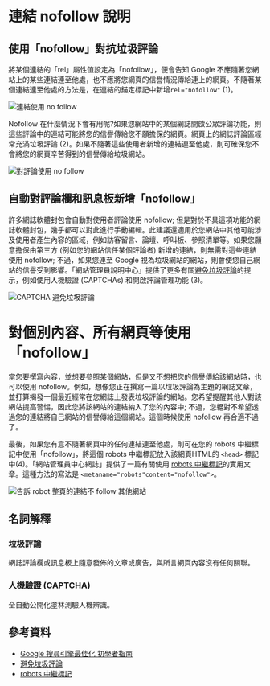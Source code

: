 # 連結 nofollow 說明

## 使用「nofollow」對抗垃圾評論

將某個連結的「rel」屬性值設定為「nofollow」，便會告知 Google 不應隨著您網站上的某些連結連至他處，也不應將您網頁的信譽情況傳給連上的網頁。不隨著某個連結連至他處的方法是，在連結的錨定標記中新增`rel="nofollow"` (1)。

![連結使用 no follow](http://i.imgur.com/uafNrKV.png)

Nofollow 在什麼情況下會有用呢?如果您網站中的某個網誌開啟公眾評論功能，則這些評論中的連結可能將您的信譽傳給您不願擔保的網頁。網頁上的網誌評論區經常充滿垃圾評論 (2)。如果不隨著這些使用者新增的連結連至他處，則可確保您不會將您的網頁辛苦得到的信譽傳給垃圾網站。

![對評論使用 no follow](http://i.imgur.com/lbzqm2x.png)

## 自動對評論欄和訊息板新增「nofollow」

許多網誌軟體封包會自動對使用者評論使用 nofollow; 但是對於不具這項功能的網誌軟體封包，幾乎都可以對此進行手動編輯。此建議還適用於您網站中其他可能涉及使用者產生內容的區域，例如訪客留言、論壇、呼叫板、參照清單等。如果您願意擔保由第三方 (例如您的網站信任某個評論者) 新增的連結，則無需對這些連結使用 nofollow; 不過，如果您連至 Google 視為垃圾網站的網站，則會使您自己網站的信譽受到影響。「網站管理員說明中心」提供了更多有關[避免垃圾評論](https://support.google.com/webmasters/answer/81749)的提示，例如使用人機驗證 (CAPTCHAs) 和開啟評論管理功能 (3)。


![CAPTCHA 避免垃圾評論](http://i.imgur.com/lACq71o.png)


# 對個別內容、所有網頁等使用「nofollow」

當您要撰寫內容，並想要參照某個網站，但是又不想把您的信譽傳給該網站時，也可以使用 nofollow。例如，想像您正在撰寫一篇以垃圾評論為主題的網誌文章，並打算揭發一個最近經常在您網誌上發表垃圾評論的網站。您希望提醒其他人對該網站提高警惕，因此您將該網站的連結納入了您的內容中; 不過，您絕對不希望透過您的連結將自己網站的信譽傳給這個網站。這個時候使用 nofollow 再合適不過了。

最後，如果您有意不隨著網頁中的任何連結連至他處，則可在您的 robots 中繼標記中使用「nofollow」，將這個 robots 中繼標記放入該網頁HTML的 `<head>` 標記中(4)。「網站管理員中心網誌」提供了一篇有關使用 [robots 中繼標記](http://googlewebmastercentral.blogspot.tw/2007/03/using-robots-meta-tag.html)的實用文章。這種方法的寫法是 `<metaname="robots"content="nofollow">`。


![告訴 robot 整頁的連結不 follow 其他網站](http://i.imgur.com/AcF7PUt.png)


## 名詞解釋

### 垃圾評論

網誌評論欄或訊息板上隨意發佈的文章或廣告，與所言網頁內容沒有任何關聯。

### 人機驗證 (CAPTCHA)

全自動公開化塗林測驗人機辨識。

## 參考資料

* [Google 搜尋引擎最佳化 初學者指南](http://static.googleusercontent.com/external_content/untrusted_dlcp/www.google.com.hk/zh-TW/hk/intl/zh-TW/webmasters/docs/search-engine-optimization-starter-guide-zh-tw.pdf)
* [避免垃圾評論](https://support.google.com/webmasters/answer/81749)
* [robots 中繼標記](http://googlewebmastercentral.blogspot.tw/2007/03/using-robots-meta-tag.html)
